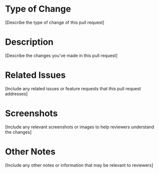 # Type of Change

[Describe the type of change of this pull request]

# Description

[Describe the changes you've made in this pull request]

# Related Issues

[Include any related issues or feature requests that this pull request addresses]

# Screenshots

[Include any relevant screenshots or images to help reviewers understand the changes]

# Other Notes

[Include any other notes or information that may be relevant to reviewers]
